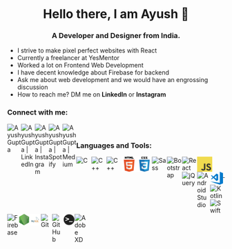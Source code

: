 

<!--
**ayushgupta1099/ayushgupta1099** is a ✨ _special_ ✨ repository because its `README.md` (this file) appears on your GitHub profile.

Here are some ideas to get you started:

- 🔭 I’m currently working on ...
- 🌱 I’m currently learning ...
- 👯 I’m looking to collaborate on ...
- 🤔 I’m looking for help with ...
- 💬 Ask me about ...
- 📫 How to reach me: ...
- 😄 Pronouns: ...
- ⚡ Fun fact: ...
-->
<h1 align="center">Hello there, I am Ayush 👋</h1>
<h3 align="center">A Developer and Designer from India.</h3>

- I strive to make pixel perfect websites with React
- Currently a freelancer at YesMentor
- Worked a lot on Frontend Web Development
- I have decent knowledge about Firebase for backend
- Ask me about web development and we would have an engrossing discussion
- How to reach me? DM me on **LinkedIn** or **Instagram**

### Connect with me:

[<img align="left" alt="AyushGupta" width="32px" src="https://img.icons8.com/office/80/000000/globe.png" />][website]
[<img align="left" alt="AyushGupta | LinkedIn" width="32px" src="https://img.icons8.com/fluent/80/000000/linkedin.png" />][linkedin]
[<img align="left" alt="AyushGupta | Instagram" width="32px" src="https://img.icons8.com/fluent/48/000000/instagram-new.png" />][instagram]
[<img align="left" alt="AyushGupta | Spotify" width="32px" src="https://img.icons8.com/fluent/48/000000/spotify.png" />][spotify]
[<img align="left" alt="AyushGupta | Medium" width="32px" src="https://img.icons8.com/nolan/64/medium-new.png" />][medium]
<br />

### Languages and Tools:

<img align="left" alt="C" width="35px" src="https://img.icons8.com/color/48/000000/c-programming.png"/>
<img align="left" alt="C++" width="35px" src="https://img.icons8.com/ios-filled/50/000000/c-plus-plus-logo.png"/>
<img align="left" alt="C++" width="35px" src="https://img.icons8.com/color/50/000000/c-plus-plus-logo.png"/>
<img align="left" alt="HTML5" width="35px" src="https://raw.githubusercontent.com/github/explore/80688e429a7d4ef2fca1e82350fe8e3517d3494d/topics/html/html.png" />
<img align="left" alt="CSS3" width="35px" src="https://raw.githubusercontent.com/github/explore/80688e429a7d4ef2fca1e82350fe8e3517d3494d/topics/css/css.png" />
<img align="left" alt="Sass" width="35px" src="https://img.icons8.com/color/48/000000/sass.png"/>
<img align="left" alt="Bootstrap" width="35px" src="https://img.icons8.com/color/48/000000/bootstrap.png"/>
<img align="left" alt="React" width="35px" src="https://img.icons8.com/officel/80/000000/react.png" />
<img align="left" alt="JavaScript" width="35px" src="https://raw.githubusercontent.com/github/explore/80688e429a7d4ef2fca1e82350fe8e3517d3494d/topics/javascript/javascript.png" />
<img align="left" alt="jQuery" width="35px" src="https://img.icons8.com/ios/50/000000/jquery.png"/>




<img align="left" alt="Android Studio" width="30px" src="https://img.icons8.com/fluent/48/000000/android-os.png" />
<img align="left" alt="Visual Studio Code" width="30px" src="https://raw.githubusercontent.com/github/explore/80688e429a7d4ef2fca1e82350fe8e3517d3494d/topics/visual-studio-code/visual-studio-code.png" />
<img align="left" alt="Kotlin" width="30px" src="https://img.icons8.com/color/48/000000/kotlin.png"/>
<img align="left" alt="Swift" width="30px" src="https://img.icons8.com/fluent/48/000000/swift.png"/>
<img align="left" alt="Firebase" width="26px" src="https://img.icons8.com/color/48/000000/firebase.png"/>

<img align="left" alt="Node.js" width="26px" src="https://raw.githubusercontent.com/github/explore/80688e429a7d4ef2fca1e82350fe8e3517d3494d/topics/nodejs/nodejs.png" />
<img align="left" alt="MySQL" width="26px" src="https://raw.githubusercontent.com/github/explore/80688e429a7d4ef2fca1e82350fe8e3517d3494d/topics/mysql/mysql.png" />
<img align="left" alt="Git" width="26px" src="https://img.icons8.com/color/48/000000/git.png" />
<img align="left" alt="GitHub" width="26px" src="https://img.icons8.com/nolan/64/github.png" />
<img align="left" alt="Terminal" width="26px" src="https://raw.githubusercontent.com/github/explore/80688e429a7d4ef2fca1e82350fe8e3517d3494d/topics/terminal/terminal.png" />
<img align="left" alt="Adobe XD" width="26px" src="https://img.icons8.com/fluent/48/000000/adobe-xd.png"/>

<!-- <img align="left" alt="Stackoverflow" width="26px"src="https://img.icons8.com/color/48/000000/stackoverflow.png"/> -->

<br />
<br />

---

<!-- <img align="left" alt="DevBahl's Github Stats" src="https://github-readme-stats.vercel.app/api?username=ayushgupta1099l&show_icons=true&hide_border=true&count_private=true&hide=prs,issues" /> -->

[website]: https://ayushgupta1099.netlify.app/
[instagram]: https://www.instagram.com/ayushgupta_____/
[linkedin]: https://www.linkedin.com/in/ayushg1099/
[spotify]: https://open.spotify.com/collection/tracks
[medium]: https://medium.com/@ag7662
